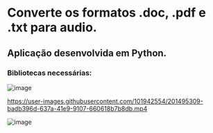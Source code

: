 # Converte os formatos .doc, .pdf e .txt para audio.

## Aplicação desenvolvida em Python.

### Bibliotecas necessárias:
![image](https://user-images.githubusercontent.com/101942554/201495287-563cbfe8-d3d2-4841-90dd-c0ba7e097239.png)

https://user-images.githubusercontent.com/101942554/201495309-badb396d-637a-41e9-9107-660618b7b8db.mp4

![image](https://user-images.githubusercontent.com/101942554/201495356-d634c3e9-50b8-423f-b0fc-a2cb682cc348.png)


